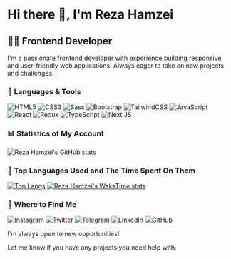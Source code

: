 # Hi there 👋, I'm Reza Hamzei
## 👨‍💻 Frontend Developer

I'm a passionate frontend developer with experience building responsive and user-friendly web applications. Always eager to take on new projects and challenges.  

### 🧰 Languages & Tools

![HTML5](https://img.shields.io/badge/html5-%23E34F26.svg?style=for-the-badge&logo=html5&logoColor=white)
![CSS3](https://img.shields.io/badge/css3-%231572B6.svg?style=for-the-badge&logo=css3&logoColor=white)
![Sass](https://img.shields.io/badge/SASS-hotpink.svg?style=for-the-badge&logo=SASS&logoColor=white)
![Bootstrap](https://img.shields.io/badge/bootstrap-%23563D7C.svg?style=for-the-badge&logo=bootstrap&logoColor=white) 
![TailwindCSS](https://img.shields.io/badge/tailwindcss-%2338B2AC.svg?style=for-the-badge&logo=tailwind-css&logoColor=white)
![JavaScript](https://img.shields.io/badge/javascript-%23323330.svg?style=for-the-badge&logo=javascript&logoColor=%23F7DF1E)
![React](https://img.shields.io/badge/react-%2320232a.svg?style=for-the-badge&logo=react&logoColor=%2361DAFB)
![Redux](https://img.shields.io/badge/redux-%23593d88.svg?style=for-the-badge&logo=redux&logoColor=white) 
![TypeScript](https://img.shields.io/badge/typescript-%23007ACC.svg?style=for-the-badge&logo=typescript&logoColor=white)
![Next JS](https://img.shields.io/badge/Next-black?style=for-the-badge&logo=next.js&logoColor=white)


### 📊 Statistics of My Account

![Reza Hamzei's GitHub stats](https://github-readme-stats.vercel.app/api?username=reza-hm&show_icons=true&theme=radical)

### 🥇 Top Languages Used and The Time Spent On Them

[![Top Langs](https://github-readme-stats.vercel.app/api/top-langs/?username=reza-hm&layout=pie&theme=transparent)](https://github.com/reza-hm/github-readme-stats)
[![Reza Hamzei's WakaTime stats](https://github-readme-stats.vercel.app/api/wakatime?username=Reza_HM&theme=transparent)](https://github.com/reza-hm/github-readme-stats)

### 💼 Where to Find Me

[![Instagram](https://img.shields.io/badge/Instagram-%23E4405F.svg?logo=Instagram&logoColor=white)](https://instagram.com/dazedandconfusedguy?igshid=OGQ5ZDc2ODk2ZA==)
[![Twitter](https://img.shields.io/badge/Twitter-%231DA1F2.svg?logo=Twitter&logoColor=white)](https://x.com/WithNoRegard\_?t=IZpJg77Ue3eBUJgmDsdFtg&s=09) 
[![Telegram](https://img.shields.io/badge/Telegram-2CA5E0?style=for-the-badge&logo=telegram&logoColor=white)](https://t.me/rezahmdev)
[![LinkedIn](https://img.shields.io/badge/LinkedIn-%230077B5.svg?logo=linkedin&logoColor=white)](https://linkedin.com/in/yourprofile)
[![GitHub](https://img.shields.io/badge/github-%23121011.svg?style=for-the-badge&logo=github&logoColor=white)](https://github.com/reza-hm)


I'm always open to new opportunities!  

Let me know if you have any projects you need help with.
<!--
**Reza-HM/Reza-HM** is a ✨ _special_ ✨ repository because its `README.md` (this file) appears on your GitHub profile.

Here are some ideas to get you started:

- 🔭 I’m currently working on ...
- 🌱 I’m currently learning ...
- 👯 I’m looking to collaborate on ...
- 🤔 I’m looking for help with ...
- 💬 Ask me about ...
- 📫 How to reach me: ...
- 😄 Pronouns: ...
- ⚡ Fun fact: ...
-->
